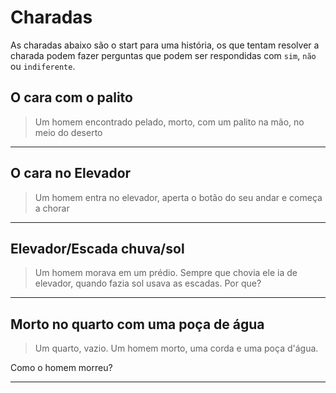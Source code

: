 # Charadas

As charadas abaixo são o start para uma história, os que tentam resolver a charada podem fazer perguntas que podem ser respondidas com `sim`, `não` ou `indiferente`.



## O cara com o palito

> Um homem encontrado pelado, morto, com um palito na mão, no meio do deserto

<!--
  HISTÓRIA COMPLETA:
-->

********



## O cara no Elevador 

> Um homem entra no elevador, aperta o botão do seu andar e começa a chorar

<!--
  HISTÓRIA COMPLETA:
  O homem entra no elevador, e aperta o botão do seu andar, quando percebe que o prédio está sem energia elétrica.
  Sabendo que sua esposa está no apartamento, respirando por aparelhos, se dá conta de que ela está morta.
-->

********



## Elevador/Escada chuva/sol

> Um homem morava em um prédio. Sempre que chovia ele ia de elevador, quando fazia sol usava as escadas. Por que?

<!--
  HISTÓRIA COMPLETA:
  O homem era muito baixo, só alcançava o botão do elevador quando tinha um guarda-chuva.
-->

********





## Morto no quarto com uma poça de água

> Um quarto, vazio. Um homem morto, uma corda e uma poça d'água.

Como o homem morreu?

<!--
  HISTÓRIA COMPLETA:
  O homem subiu em um grande cubo de gelo, amarrou a corda e esperou que derretesse para se enforcar.
-->

********

